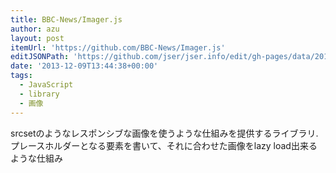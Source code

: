 ```yaml
---
title: BBC-News/Imager.js
author: azu
layout: post
itemUrl: 'https://github.com/BBC-News/Imager.js'
editJSONPath: 'https://github.com/jser/jser.info/edit/gh-pages/data/2013/12/index.json'
date: '2013-12-09T13:44:38+00:00'
tags:
  - JavaScript
  - library
  - 画像
---
```

srcsetのようなレスポンシブな画像を使うような仕組みを提供するライブラリ.
プレースホルダーとなる要素を書いて、それに合わせた画像をlazy load出来るような仕組み
